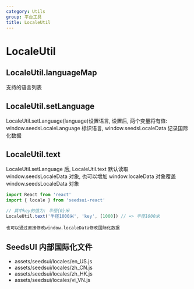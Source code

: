 ```yaml
---
category: Utils
group: 平台工具
title: LocaleUtil
---
```


# LocaleUtil

## LocaleUtil.languageMap

支持的语言列表

## LocaleUtil.setLanguage

LocaleUtil.setLanguage(language)设置语言, 设置后, 两个变量将有值: window.seedsLocaleLanguage 标识语言, window.seedsLocaleData 记录国际化数据

## LocaleUtil.text

LocaleUtil.setLanguage 后, LocaleUtil.text 默认读取 window.seedsLocaleData 对象, 也可以增加 window.localeData 对象覆盖 window.seedsLocaleData 对象

```javascript
import React from 'react'
import { locale } from 'seedsui-react'

// 其中key的值为: 半径{0}米
LocaleUtil.text('半径1000米', 'key', [1000]) // => 半径1000米
```

`也可以通过直接修改window.localeData修改国际化数据`

## SeedsUI 内部国际化文件

- assets/seedsui/locales/en_US.js
- assets/seedsui/locales/zh_CN.js
- assets/seedsui/locales/zh_HK.js
- assets/seedsui/locales/vi_VN.js
